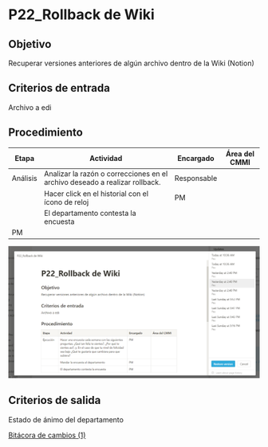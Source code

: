 # P22_Rollback de Wiki

## Objetivo

Recuperar versiones anteriores de algún archivo dentro de la Wiki (Notion) 

## Criterios de entrada

Archivo a edi

## Procedimiento

| Etapa | Actividad | Encargado | Área del CMMI |
| --- | --- | --- | --- |
| Análisis | Analizar la razón o correcciones en el archivo deseado a realizar rollback.  | Responsable |  |
|  | Hacer click en el historial con el ícono de reloj | PM |  |
|  | El departamento contesta la encuesta
 | PM |  |

![Untitled](P22_Rollback%20de%20Wiki%20bf25946982ff489caa0a189e216fe0f1/Untitled.png)

## Criterios de salida

Estado de ánimo del departamento

[Bitácora de cambios (1)](P22_Rollback%20de%20Wiki%20bf25946982ff489caa0a189e216fe0f1/Bita%CC%81cora%20de%20cambios%20(1)%2086b1921ad77b4e04b7c99a894eed88e9.csv)